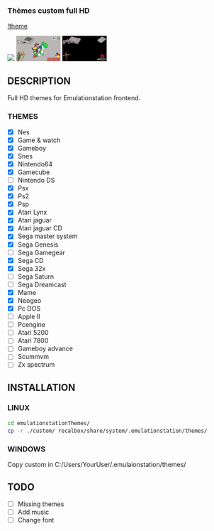 ### Thèmes custom full HD ###

[!theme](docs/ES-logo.png)

<p float="left">
  <img src="custom/gen/art/gen_art.png" width="100" />
  <img src="custom/snes/art/snes_art.png" width="100" /> 
  <img src="custom/psx/art/psx_art.png" width="100" />
</p>


## DESCRIPTION

Full HD themes for Emulationstation frontend.

### THEMES

- [x] Nes
- [x] Game & watch
- [x] Gameboy
- [x] Snes
- [x] Nintendo64
- [x] Gamecube
- [ ] Nintendo DS
- [x] Psx
- [x] Ps2
- [x] Psp
- [x] Atari Lynx
- [x] Atari jaguar
- [x] Atari jaguar CD
- [x] Sega master system
- [x] Sega Genesis
- [ ] Sega Gamegear
- [x] Sega CD
- [x] Sega 32x
- [ ] Sega Saturn
- [ ] Sega Dreamcast
- [x] Mame
- [x] Neogeo
- [x] Pc DOS
- [ ] Apple II
- [ ] Pcengine
- [ ] Atari 5200
- [ ] Atari 7800
- [ ] Gameboy advance
- [ ] Scummvm
- [ ] Zx spectrum

## INSTALLATION

### LINUX

```bash
cd emulationstationThemes/
cp -r ./custom/ recalbox/share/system/.emulationstation/themes/
```

### WINDOWS

Copy custom in C:/Users/YourUser/.emulaionstation/themes/

## TODO

- [ ] Missing themes
- [ ] Add music
- [ ] Change font